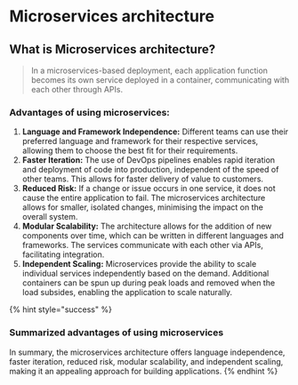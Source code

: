 # Microservices architecture

## What is Microservices architecture?

> In a microservices-based deployment, each application function becomes its own service deployed in a container, communicating with each other through APIs.&#x20;

### Advantages of using microservices:

1. **Language and Framework Independence:** Different teams can use their preferred language and framework for their respective services, allowing them to choose the best fit for their requirements.
2. **Faster Iteration:** The use of DevOps pipelines enables rapid iteration and deployment of code into production, independent of the speed of other teams. This allows for faster delivery of value to customers.
3. **Reduced Risk:** If a change or issue occurs in one service, it does not cause the entire application to fail. The microservices architecture allows for smaller, isolated changes, minimising the impact on the overall system.
4. **Modular Scalability:** The architecture allows for the addition of new components over time, which can be written in different languages and frameworks. The services communicate with each other via APIs, facilitating integration.
5. **Independent Scaling:** Microservices provide the ability to scale individual services independently based on the demand. Additional containers can be spun up during peak loads and removed when the load subsides, enabling the application to scale naturally.

{% hint style="success" %}
### Summarized advantages of using microservices

In summary, the microservices architecture offers language independence, faster iteration, reduced risk, modular scalability, and independent scaling, making it an appealing approach for building applications.
{% endhint %}
